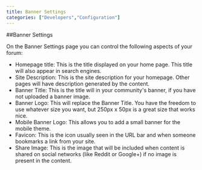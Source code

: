 ```yaml
---
title: Banner Settings
categories: ["Developers","Configuration"]
---
```


##Banner Settings

On the Banner Settings page you can control the following aspects of your forum:

* Homepage title: This is the title displayed on your home page. This title will also appear in search engines.
* Site Description: This is the site description for your homepage. Other pages will have description generated by the content.
* Banner Title: This is the title will in your community's banner, if you have not uploaded a banner image.
* Banner Logo: This will replace the Banner Title. You have the freedom to use whatever size you want, but 250px x 50px is a great size that works nice.
* Mobile Banner Logo: This allows you to add a small banner for the mobile theme.
* Favicon: This is the icon usually seen in the URL bar and when someone bookmarks a link from your site.
* Share Image: This is the image that will be included when content is shared on social networks (like Reddit or Google+) if no image is present in the content.
